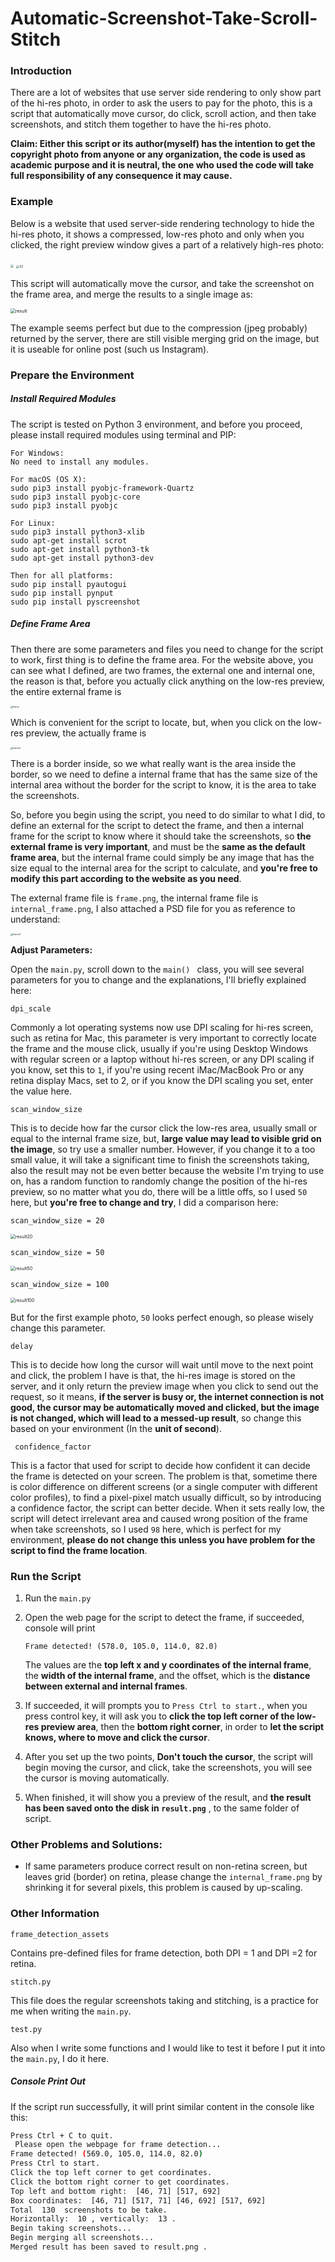 # Automatic-Screenshot-Take-Scroll-Stitch
### Introduction

There are a lot of websites that use server side rendering to only show part of the hi-res photo, in order to ask the users to pay for the photo, this is a script that automatically move cursor, do click, scroll action, and then take screenshots, and stitch them together to have the hi-res photo.

**Claim: Either this script or its author(myself) has the intention to get the copyright photo from anyone or any organization, the code is used as academic purpose and it is neutral, the one who used the code will take full responsibility of any consequence it may cause.**



### Example

Below is a website that used server-side rendering technology to hide the hi-res photo, it shows a compressed, low-res photo and only when you clicked, the right preview window gives a part of a relatively high-res photo:

<img src="./README.assets/01.png" style="zoom: 33%;" />

<img src="./README.assets/02.png" alt="02" style="zoom:33%;" />

This script will automatically move the cursor, and take the screenshot on the frame area, and merge the results to a single image as:

<img src="./README.assets/result.png" alt="result" style="zoom:50%;" />

The example seems perfect but due to the compression (jpeg probably) returned by the server, there are still visible merging grid on the image, but it is useable for online post (such us Instagram).



### Prepare the Environment

##### Install Required Modules

The script is tested on Python 3 environment, and before you proceed, please install required modules using terminal and PIP:

```
For Windows:
No need to install any modules.

For macOS (OS X):
sudo pip3 install pyobjc-framework-Quartz
sudo pip3 install pyobjc-core
sudo pip3 install pyobjc

For Linux:
sudo pip3 install python3-xlib
sudo apt-get install scrot
sudo apt-get install python3-tk
sudo apt-get install python3-dev

Then for all platforms:
sudo pip install pyautogui
sudo pip install pynput
sudo pip install pyscreenshot
```

##### Define Frame Area

Then there are some parameters and files you need to change for the script to work, first thing is to define the frame area. For the website above, you can see what I defined, are two frames, the external one and internal one, the reason is that, before you actually click anything on the low-res preview, the entire external frame is

<img src="./README.assets/frame.png" alt="frame" style="zoom:25%;" />

Which is convenient for the script to locate, but, when you click on the low-res preview, the actually frame is

<img src="./README.assets/frame2.png" alt="frame2" style="zoom:25%;" />

There is a border inside, so we what really want is the area inside the border, so we need to define a internal frame that has the same size of the internal area without the border for the script to know, it is the area to take the screenshots.



So, before you begin using the script, you need to do similar to what I did, to define an external for the script to detect the frame, and then a internal frame for the script to know where it should take the screenshots, so **the external frame is very important**, and must be the **same as the default frame area**, but the internal frame could simply be any image that has the size equal to the internal area for the script to calculate, and **you're free to modify this part according to the website as you need**.



The external frame file is `frame.png`, the internal frame file is `internal_frame.png`, I also attached a PSD file for you as reference to understand:

<img src="./README.assets/frame3.png" alt="frame3" style="zoom:25%;" />

**Adjust Parameters:**

Open the `main.py`, scroll down to the `main() ` class, you will see several parameters for you to change and the explanations, I'll briefly explained here:

`dpi_scale`

Commonly a lot operating systems now use DPI scaling for hi-res screen, such as retina for Mac, this parameter is very important to correctly locate the frame and the mouse click, usually if you're using Desktop Windows with regular screen or a laptop without hi-res screen, or any DPI scaling if you know, set this to `1`, if you're using recent iMac/MacBook Pro or any retina display Macs, set to 2, or if you know the DPI scaling you set, enter the value here.

`scan_window_size`

This is to decide how far the cursor click the low-res area, usually small or equal to the internal frame size, but, **large value may lead to visible grid on the image**, so try use a smaller number. However, if you change it to a too small value, it will take a significant time to finish the screenshots taking, also the result may not be even better because the website I'm trying to use on, has a random function to randomly change the position of the hi-res preview, so no matter what you do, there will be a little offs, so I used `50` here, but **you're free to change and try**, I did a comparison here:

`scan_window_size = 20`

<img src="./README.assets/result20.png" alt="result20" style="zoom: 50%;" />

`scan_window_size = 50`

<img src="./README.assets/result50.png" alt="result50" style="zoom:50%;" />

`scan_window_size = 100`

<img src="./README.assets/result100.png" alt="result100" style="zoom:50%;" />

But for the first example photo, `50` looks perfect enough, so please wisely change this parameter.

`delay`

This is to decide how long the cursor will wait until move to the next point and click, the problem I have is that, the hi-res image is stored on the server, and it only return the preview image when you click to send out the request, so it means, **if the server is busy or, the internet connection is not good, the cursor may be automatically moved and clicked, but the image is not changed, which will lead to a messed-up result**, so change this based on your environment (In the **unit of second**).

` confidence_factor`

This is a factor that used for script to decide how confident it can decide the frame is detected on your screen. The problem is that, sometime there is color difference on different screens (or a single computer with different color profiles), to find a pixel-pixel match usually difficult, so by introducing a confidence factor, the script can better decide. When it sets really low, the script will detect irrelevant area and caused wrong position of the frame when take screenshots, so I used `98` here, which is perfect for my environment, **please do not change this unless you have problem for the script to find the frame location**.



### Run the Script

1. Run the `main.py`

2. Open the web page for the script to detect the frame, if succeeded, console will print

	`Frame detected! (578.0, 105.0, 114.0, 82.0)`

	The values are the **top left x and y coordinates of the internal frame**, the **width of the internal frame**, and the offset, which is the **distance between external and internal frames**.

3. If succeeded, it will prompts you to `Press Ctrl to start.`, when you press control key, it will ask you to **click the top left corner of the low-res preview area**, then the **bottom right corner**, in order to **let the script knows, where to move and click the cursor**.

4. After you set up the two points, **Don't touch the cursor**, the script will begin moving the cursor, and click, take the screenshots, you will see the cursor is moving automatically.

5. When finished, it will show you a preview of the result, and **the result has been saved onto the disk in `result.png`** , to the same folder of script.

### Other Problems and Solutions:

- If same parameters produce correct result on non-retina screen, but leaves grid (border) on retina, please change the `internal_frame.png` by shrinking it for several pixels, this problem is caused by up-scaling.

### Other Information

`frame_detection_assets` 

Contains pre-defined files for frame detection, both DPI = 1 and DPI =2 for retina.

`stitch.py`

This file does the regular screenshots taking and stitching, is a practice for me when writing the `main.py`.

`test.py`

Also when I write some functions and I would like to test it before I put it into the `main.py`, I do it here.

##### Console Print Out

If the script run successfully, it will print similar content in the console like this:

```bash
Press Ctrl + C to quit.
 Please open the webpage for frame detection...
Frame detected! (569.0, 105.0, 114.0, 82.0)
Press Ctrl to start.
Click the top left corner to get coordinates.
Click the bottom right corner to get coordinates.
Top left and bottom right:  [46, 71] [517, 692]
Box coordinates:  [46, 71] [517, 71] [46, 692] [517, 692]
Total  130  screenshots to be take.
Horizontally:  10 , vertically:  13 .
Begin taking screenshots...
Begin merging all screenshots...
Merged result has been saved to result.png .
```

